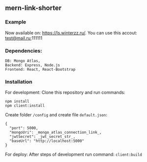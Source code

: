 ## mern-link-shorter
### Example
Now available on: https://ls.winterzz.ru/. You can use this accout: test@mail.ru;111111
### Dependencies:
```
DB: Mongo Atlas,
Backend: Express, Node.js
Frontend: React, React-Bootstrap
```
### Installation
For development:
Clone this repository and run commands:
```
npm install
npm client:install
```
Create folder `/config` and create file `default.json`:
```
{
  "port": 5000,
  "mongoUri": _mongo_atlas_connection_link_,
  "jwtSecret": _jwt_secret_str_,
  "baseUrl": "http://localhost:5000"
}
```
For deploy:
After steps of development run command: `client:build`
